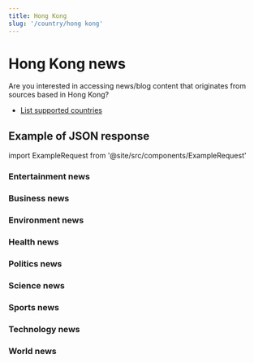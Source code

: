 ```yaml
---
title: Hong Kong
slug: '/country/hong kong'
---
```


# Hong Kong news

Are you interested in accessing news/blog content that originates from sources based in Hong Kong?

- [List supported countries](/get-articles/countries)

## Example of JSON response

import ExampleRequest from '@site/src/components/ExampleRequest'

### Entertainment news
<ExampleRequest url="https://api.apitube.io/v1/news/articles-demo?limit=2&category=news/Arts_and_Entertainment&country=hk"></ExampleRequest>

### Business news
<ExampleRequest url="https://api.apitube.io/v1/news/articles-demo?limit=2&category=news/Business&country=hk"></ExampleRequest>

### Environment news
<ExampleRequest url="https://api.apitube.io/v1/news/articles-demo?limit=2&category=news/Environment&country=hk"></ExampleRequest>

### Health news
<ExampleRequest url="https://api.apitube.io/v1/news/articles-demo?limit=2&category=news/Health&country=hk"></ExampleRequest>

### Politics news
<ExampleRequest url="https://api.apitube.io/v1/news/articles-demo?limit=2&category=news/Politics&country=hk"></ExampleRequest>

### Science news
<ExampleRequest url="https://api.apitube.io/v1/news/articles-demo?limit=2&category=news/Science&country=hk"></ExampleRequest>

### Sports news
<ExampleRequest url="https://api.apitube.io/v1/news/articles-demo?limit=2&category=news/Sports&country=hk"></ExampleRequest>

### Technology news
<ExampleRequest url="https://api.apitube.io/v1/news/articles-demo?limit=2&category=news/Technology&country=hk"></ExampleRequest>

### World news
<ExampleRequest url="https://api.apitube.io/v1/news/articles-demo?limit=2&category=news/World&country=hk"></ExampleRequest>

